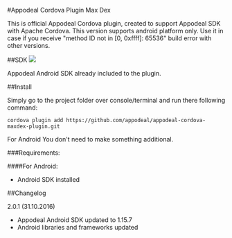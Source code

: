#Appodeal Cordova Plugin Max Dex

This is official Appodeal Cordova plugin, created to support Appodeal SDK with Apache Cordova.
This version supports android platform only. Use it in case if you receive "method ID not in [0, 0xffff]: 65536" build error with other versions.

##SDK
[![](https://img.shields.io/badge/docs-android-green.svg)](http://www.appodeal.com/sdk/documentation?framework=9&full=1&platform=1)

Appodeal Android SDK already included to the plugin.

##Install

Simply go to the project folder over console/terminal and run there following command:

    cordova plugin add https://github.com/appodeal/appodeal-cordova-maxdex-plugin.git

For Android You don't need to make something additional.

###Requirements:
 
####For Android:

+ Android SDK installed

    
##Changelog

2.0.1 (31.10.2016)

+ Appodeal Android SDK updated to 1.15.7
+ Android libraries and frameworks updated
